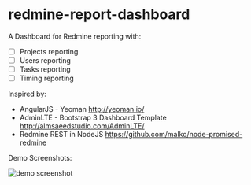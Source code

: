 redmine-report-dashboard
========================

A Dashboard for Redmine reporting with:

- [ ] Projects reporting
- [ ] Users reporting
- [ ] Tasks reporting
- [ ] Timing reporting

Inspired by:

- AngularJS - Yeoman http://yeoman.io/
- AdminLTE - Bootstrap 3 Dashboard Template http://almsaeedstudio.com/AdminLTE/
- Redmine REST in NodeJS https://github.com/malko/node-promised-redmine


Demo Screenshots:

![demo screenshot](http://bootstrapstart.com/data/user52/1387811857Screen%20Shot%202013-12-17%20at%205.37.54%20PM.png)
